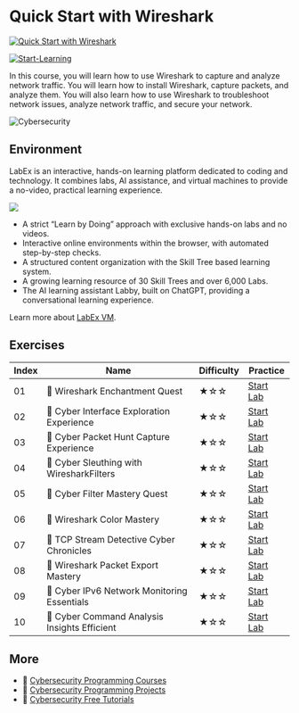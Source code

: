 # Quick Start with Wireshark

[![Quick Start with Wireshark](https://cover-creator.appbot.io/quick-start-with-wireshark.png)](https://labex.io/courses/quick-start-with-wireshark)

[![Start-Learning](https://img.shields.io/badge/Start-Learning-whitesmoke?style=for-the-badge)](https://labex.io/courses/quick-start-with-wireshark)

In this course, you will learn how to use Wireshark to capture and analyze network traffic. You will learn how to install Wireshark, capture packets, and analyze them. You will also learn how to use Wireshark to troubleshoot network issues, analyze network traffic, and secure your network.

![Cybersecurity](https://img.shields.io/badge/Cybersecurity-whitesmoke?style=for-the-badge&logo=cybersecurity)


## Environment

LabEx is an interactive, hands-on learning platform dedicated to coding and technology. It combines labs, AI assistance, and virtual machines to provide a no-video, practical learning experience.

![](https://tutorial-screenshot.getvm.io/images/vm-1725247253.png)

- A strict “Learn by Doing” approach with exclusive hands-on labs and no videos.
- Interactive online environments within the browser, with automated step-by-step checks.
- A structured content organization with the Skill Tree based learning system.
- A growing learning resource of 30 Skill Trees and over 6,000 Labs.
- The AI learning assistant Labby, built on ChatGPT, providing a conversational learning experience.

Learn more about [LabEx VM](https://support.labex.io/using-labex/virtual-machine).

## Exercises

|   Index | Name                                        | Difficulty   | Practice                                                                                                                          |
|---------|---------------------------------------------|--------------|-----------------------------------------------------------------------------------------------------------------------------------|
|      01 | 📖 Wireshark Enchantment Quest               | ★☆☆          | <a target='_blank' href='https://labex.io/tutorials/cybersecurity-wireshark-enchantment-quest-415947'>Start Lab</a>               |
|      02 | 📖 Cyber Interface Exploration Experience    | ★☆☆          | <a target='_blank' href='https://labex.io/tutorials/cybersecurity-cyber-interface-exploration-experience-415949'>Start Lab</a>    |
|      03 | 📖 Cyber Packet Hunt Capture Experience      | ★☆☆          | <a target='_blank' href='https://labex.io/tutorials/cybersecurity-cyber-packet-hunt-capture-experience-415956'>Start Lab</a>      |
|      04 | 📖 Cyber Sleuthing with WiresharkFilters     | ★☆☆          | <a target='_blank' href='https://labex.io/tutorials/cybersecurity-cyber-sleuthing-with-wiresharkfilters-415944'>Start Lab</a>     |
|      05 | 📖 Cyber Filter Mastery Quest                | ★☆☆          | <a target='_blank' href='https://labex.io/tutorials/cybersecurity-cyber-filter-mastery-quest-415940'>Start Lab</a>                |
|      06 | 📖 Wireshark Color Mastery                   | ★☆☆          | <a target='_blank' href='https://labex.io/tutorials/cybersecurity-wireshark-color-mastery-415941'>Start Lab</a>                   |
|      07 | 📖 TCP Stream Detective Cyber Chronicles     | ★☆☆          | <a target='_blank' href='https://labex.io/tutorials/cybersecurity-tcp-stream-detective-cyber-chronicles-415946'>Start Lab</a>     |
|      08 | 📖 Wireshark Packet Export Mastery           | ★☆☆          | <a target='_blank' href='https://labex.io/tutorials/cybersecurity-wireshark-packet-export-mastery-415945'>Start Lab</a>           |
|      09 | 📖 Cyber IPv6 Network Monitoring Essentials  | ★☆☆          | <a target='_blank' href='https://labex.io/tutorials/cybersecurity-cyber-ipv6-network-monitoring-essentials-415950'>Start Lab</a>  |
|      10 | 📖 Cyber Command Analysis Insights Efficient | ★☆☆          | <a target='_blank' href='https://labex.io/tutorials/cybersecurity-cyber-command-analysis-insights-efficient-415942'>Start Lab</a> |

## More

- 🔗 [Cybersecurity Programming Courses](https://github.com/labex-labs/awesome-programming-courses)
- 🔗 [Cybersecurity Programming Projects](https://github.com/labex-labs/awesome-programming-projects)
- 🔗 [Cybersecurity Free Tutorials](https://github.com/labex-labs/cybersecurity-free-tutorials)

